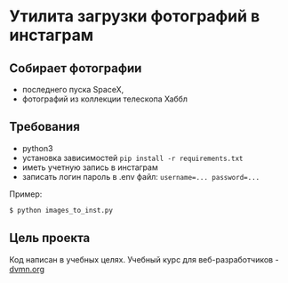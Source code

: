 # Утилита загрузки фотографий в инстаграм

## Собирает фотографии 
* последнего пуска SpaceX,
* фотографий из коллекции телескопа Хаббл


## Требования
  
  * python3
  * установка зависимостей
  ```pip install -r requirements.txt```
  * иметь учетную запись в инстаграм
  * записать логин пароль в .env файл:
  `
  username=...
  password=...
  `

  
  Пример:
```bash
$ python images_to_inst.py
```

## Цель проекта
Код написан в учебных целях. Учебный курс для веб-разработчиков - [dvmn.org](https://dvmn.org)
